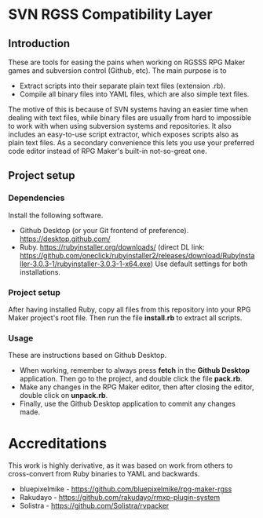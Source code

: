 # SVN RGSS Compatibility Layer

## Introduction
These are tools for easing the pains when working on RGSSS RPG Maker games and subversion control (Github, etc). The main purpose is to
- Extract scripts into their separate plain text files (extension .rb).
- Compile all binary files into YAML files, which are also simple text files.

The motive of this is because of SVN systems having an easier time when dealing with text files, while binary files are usually from hard to impossible to work with when using subversion systems and repositories.
It also includes an easy-to-use script extractor, which exposes scripts also as plain text files. As a secondary convenience this lets you use your preferred code editor instead of RPG Maker's built-in not-so-great one.

## Project setup

### Dependencies
Install the following software.
- Github Desktop (or your Git frontend of preference). https://desktop.github.com/
- Ruby. https://rubyinstaller.org/downloads/ (direct DL link: https://github.com/oneclick/rubyinstaller2/releases/download/RubyInstaller-3.0.3-1/rubyinstaller-3.0.3-1-x64.exe)
Use default settings for both installations.

### Project setup
After having installed Ruby, copy all files from this repository into your RPG Maker project's root file. Then run the file **install.rb** to extract all scripts.

### Usage
These are instructions based on Github Desktop.
- When working, remember to always press **fetch** in the **Github Desktop** application. Then go to the project, and double click the file **pack.rb**. 
- Make any changes in the RPG Maker editor, then after closing the editor, double click on **unpack.rb**.
- Finally, use the Github Desktop application to commit any changes made.

# Accreditations
This work is highly derivative, as it was based on work from others to cross-convert from Ruby binaries to YAML and backwards.

- bluepixelmike - https://github.com/bluepixelmike/rpg-maker-rgss
- Rakudayo - https://github.com/rakudayo/rmxp-plugin-system
- Solistra - https://github.com/Solistra/rvpacker

